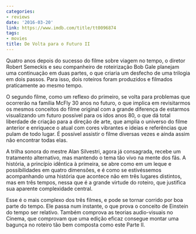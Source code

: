 ```yaml
---
categories:
- reviews
date: '2016-03-20'
link: https://www.imdb.com/title/tt0096874
tags:
- movies
title: De Volta para o Futuro II
---
```


Quatro anos depois do sucesso do filme sobre viagem no tempo, o diretor Robert Semeckis e seu companheiro de roteirização Bob Gale planejam uma continuação em duas partes, o que criaria um desfecho de uma trilogia em dois passos. Para isso, dois roteiros foram produzidos e filmados praticamente ao mesmo tempo.

O segundo filme, como um reflexo do primeiro, se volta para problemas que ocorrerão na família McFly 30 anos no futuro, o que implica em revisitarmos os mesmos conceitos do filme original com a grande diferença de estarmos visualizando um futuro possível para os idos anos 80, o que dá total liberdade de criação para a direção de arte, que amplia o universo do filme anterior e enriquece o atual com cores vibrantes e ideias e referências que pulam de todo lugar. É possível assistir o filme diversas vezes e ainda assim não encontrar todas elas.

A trilha sonora do mestre Alan Silvestri, agora já consagrada, recebe um tratamento alternativo, mas mantendo o tema tão vivo na mente dos fãs. A história, a princípio idêntica à primeira, se abre como em um leque e possibilidades em quatro dimensões, e é como se estivéssemos acompanhando uma história que acontece não em três lugares distintos, mas em três tempos, nessa que é a grande virtude do roteiro, que justifica sua aparente complexidade central.

Esse é o mais complexo dos três filmes, e pode se tornar corrido por boa parte do tempo. Ele passa num instante, o que prova o conceito de Einstein do tempo ser relativo. Também comprova as teorias audio-visuais no Cinema, que comprovam que uma edição eficaz consegue montar uma bagunça no roteiro tão bem composta como este Parte II.